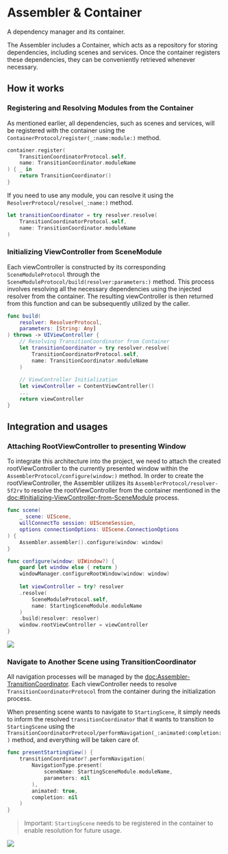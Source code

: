 # Assembler & Container
A dependency manager and its container.

The Assembler includes a Container, which acts as a repository for storing dependencies, including scenes and services. Once the container registers these dependencies, they can be conveniently retrieved whenever necessary.

## How it works

### Registering and Resolving Modules from the Container

As mentioned earlier, all dependencies, such as scenes and services, will be registered with the container using the ``ContainerProtocol/register(_:name:module:)`` method.

```swift
container.register(
	TransitionCoordinatorProtocol.self,
	name: TransitionCoordinator.moduleName
) { _ in
	return TransitionCoordinator()
}
```

If you need to use any module, you can resolve it using the ``ResolverProtocol/resolve(_:name:)`` method.

```swift
let transitionCoordinator = try resolver.resolve(
	TransitionCoordinatorProtocol.self,
	name: TransitionCoordinator.moduleName
)
```

### Initializing ViewController from SceneModule

Each viewController is constructed by its corresponding ``SceneModuleProtocol`` through the ``SceneModuleProtocol/build(resolver:parameters:)`` method. This process involves resolving all the necessary dependencies using the injected resolver from the container. The resulting viewController is then returned from this function and can be subsequently utilized by the caller.

```swift
func build(
	resolver: ResolverProtocol, 
	parameters: [String: Any]
) throws -> UIViewController {
	// Resolving TransitionCoordinator from Container
	let transitionCoordinator = try resolver.resolve(
		TransitionCoordinatorProtocol.self,
		name: TransitionCoordinator.moduleName
	)
	
	// ViewController Initialization
	let viewController = ContentViewController()
	...
	return viewController
}
```

## Integration and usages

### Attaching RootViewController to presenting Window

To integrate this architecture into the project, we need to attach the created rootViewController to the currently presented window within the ``AssemblerProtocol/configure(window:)`` method. In order to create the rootViewController, the Assembler utilizes its ``AssemblerProtocol/resolver-5f2rv`` to resolve the rootViewController from the container mentioned in the <doc:#Initializing-ViewController-from-SceneModule> process.

```swift
func scene(
	_ scene: UIScene,
	willConnectTo session: UISceneSession,
	options connectionOptions: UIScene.ConnectionOptions
) {
	Assembler.assembler().configure(window: window)
}
```

```swift
func configure(window: UIWindow?) {
	guard let window else { return }
	windowManager.configureRootWindow(window: window)
	
	let viewController = try? resolver
	.resolve(
		SceneModuleProtocol.self,
		name: StartingSceneModule.moduleName
	)
	.build(resolver: resolver)
	window.rootViewController = viewController
}
```

![](assembler-overview-02)

### Navigate to Another Scene using TransitionCoordinator

All navigation processes will be managed by the <doc:Assembler-TransitionCoordinator>. Each viewController needs to resolve ``TransitionCoordinatorProtocol`` from the container during the initialization process.

When presenting scene wants to navigate to `StartingScene`, it simply needs to inform the resolved `transitionCoordinator` that it wants to transition to `StartingScene` using the ``TransitionCoordinatorProtocol/performNavigation(_:animated:completion:)`` method, and everything will be taken care of.

```swift
func presentStartingView() {
	transitionCoordinator?.performNavigation(
		NavigationType.present(
			sceneName: StartingSceneModule.moduleName,
			parameters: nil
		),
		animated: true,
		completion: nil
	)
}
```

>Important: `StartingScene` needs to be registered in the container to enable resolution for future usage.

![](assembler-overview-03)

